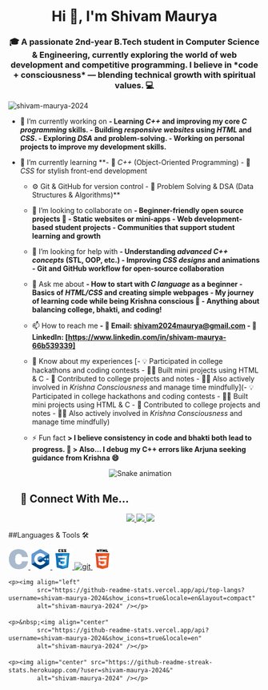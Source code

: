 <!DOCTYPE html>
<html lang="en">

<head>
    <meta charset="UTF-8">
    <meta name="viewport" content="width=device-width, initial-scale=1.0">
</head>

<body>
    <h1 align="center">Hi 👋, I'm Shivam Maurya</h1>
    <h3 align="center">🎓 A passionate 2nd-year B.Tech student in Computer Science & Engineering, currently exploring
        the world of web development and competitive programming. I believe in *code + consciousness* — blending
        technical growth with spiritual values. 💻</h3>

 <p align="left"> <img
            src="https://komarev.com/ghpvc/?username=shivam-maurya-2024&label=Profile%20views&color=0e75b6&style=flat"
            alt="shivam-maurya-2024" /> </p>

   - 🔭 I’m currently working on **- Learning *C++* and improving my core *C programming* skills. - Building
    *responsive websites* using *HTML* and *CSS*. - Exploring *DSA* and problem-solving. - Working on personal projects
    to improve my development skills.**

  - 🌱 I’m currently learning **- 📘 *C++* (Object-Oriented Programming) - 🎨 *CSS* for stylish front-end development
    - ⚙️ Git & GitHub for version control - 🧠 Problem Solving & DSA (Data Structures & Algorithms)**

    - 👯 I’m looking to collaborate on **- Beginner-friendly open source projects 🌱 - Static websites or mini-apps -
    Web development-based student projects - Communities that support student learning and growth**

    - 🤝 I’m looking for help with **- Understanding *advanced C++ concepts* (STL, OOP, etc.) - Improving *CSS designs*
    and animations - Git and GitHub workflow for open-source collaboration**

    - 💬 Ask me about **- How to start with *C language* as a beginner - Basics of *HTML/CSS* and creating simple
    webpages - My journey of learning code while being Krishna conscious 🌼 - Anything about balancing college, bhakti,
    and coding!**

    - 📫 How to reach me **- 📧 Email: **shivam2024maurya@gmail.com** - 💼 LinkedIn:
    [https://www.linkedin.com/in/shivam-maurya-66b539339]**

    - 📄 Know about my experiences [- 💡 Participated in college hackathons and coding contests - 👨‍💻 Built mini
    projects using HTML & C - 📖 Contributed to college projects and notes - 🧘‍♂️ Also actively involved in *Krishna
    Consciousness* and manage time mindfully](- 💡 Participated in college hackathons and coding contests - 👨‍💻 Built
    mini projects using HTML & C - 📖 Contributed to college projects and notes - 🧘‍♂️ Also actively involved in
    *Krishna Consciousness* and manage time mindfully)

    - ⚡ Fun fact **> I believe consistency in code and bhakti both lead to progress. 🙏 > Also... I debug my C++ errors
    like Arjuna seeking guidance from Krishna 😄**



    <div align="center">
        <img src="https://profile-readme-generator.com/assets/snake.svg" alt="Snake animation" />
    </div>

    ## 🔗 Connect With Me...
    <p align="left">
        <!-- <a href="https://linkedin.com/in/https://www.linkedin.com/in/shivam-maurya-66b539339" target="blank"><img
                align="center"
                src="https://raw.githubusercontent.com/rahuldkjain/github-profile-readme-generator/master/src/images/icons/Social/linked-in-alt.svg"
                alt="https://www.linkedin.com/in/shivam-maurya-66b539339" height="30" width="40" /></a> -->
    <p align="center">
        <a href="shivam2024maurya@gmail.com">
            <img src="https://img.shields.io/badge/Gmail-D14836?style=for-the-badge&logo=gmail&logoColor=white" />
        </a>

     <a href="https://www.linkedin.com/in/shivam-maurya-66b539339" target="_blank">
            <img src="https://img.shields.io/badge/LinkedIn-0077B5?style=for-the-badge&logo=linkedin&logoColor=white" />
        </a>

    <a href="https://github.com/Shivam-Maurya-2024" target="_blank">
            <img src="https://img.shields.io/badge/GitHub-181717?style=for-the-badge&logo=github&logoColor=white" />
        </a>

    </p>
    </p>

   ##Languages & Tools 🛠️
    <p align="left"> <a href="https://www.cprogramming.com/" target="_blank" rel="noreferrer"> <img
                src="https://raw.githubusercontent.com/devicons/devicon/master/icons/c/c-original.svg" alt="c"
                width="40" height="40" /> </a> <a href="https://www.w3schools.com/cpp/" target="_blank"
            rel="noreferrer"> <img
                src="https://raw.githubusercontent.com/devicons/devicon/master/icons/cplusplus/cplusplus-original.svg"
                alt="cplusplus" width="40" height="40" /> </a> <a href="https://www.w3schools.com/css/" target="_blank"
            rel="noreferrer"> <img
                src="https://raw.githubusercontent.com/devicons/devicon/master/icons/css3/css3-original-wordmark.svg"
                alt="css3" width="40" height="40" /> </a> <a href="https://git-scm.com/" target="_blank"
            rel="noreferrer"> <img src="https://www.vectorlogo.zone/logos/git-scm/git-scm-icon.svg" alt="git" width="40"
                height="40" /> </a> <a href="https://www.w3.org/html/" target="_blank" rel="noreferrer"> <img
                src="https://raw.githubusercontent.com/devicons/devicon/master/icons/html5/html5-original-wordmark.svg"
                alt="html5" width="40" height="40" /> </a> </p>



    <p><img align="left"
            src="https://github-readme-stats.vercel.app/api/top-langs?username=shivam-maurya-2024&show_icons=true&locale=en&layout=compact"
            alt="shivam-maurya-2024" /></p>

    <p>&nbsp;<img align="center"
            src="https://github-readme-stats.vercel.app/api?username=shivam-maurya-2024&show_icons=true&locale=en"
            alt="shivam-maurya-2024" /></p>

    <p><img align="center" src="https://github-readme-streak-stats.herokuapp.com/?user=shivam-maurya-2024&"
            alt="shivam-maurya-2024" /></p>


</body>

</html>
